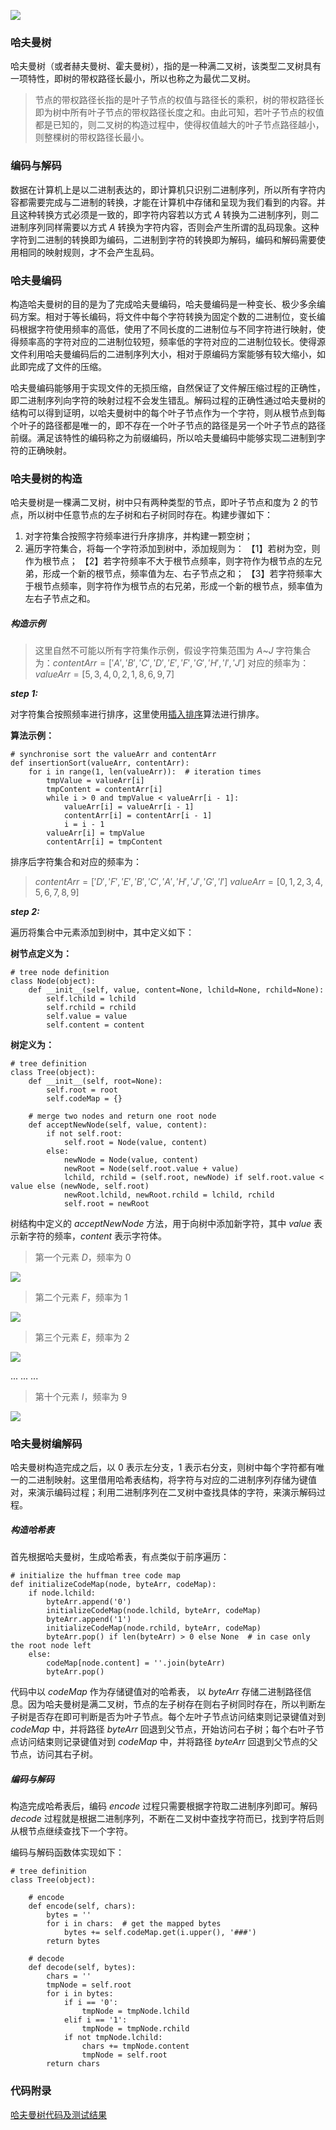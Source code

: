 ![](https://upload-images.jianshu.io/upload_images/9738807-c6c746977f7fa8c1.jpg?imageMogr2/auto-orient/strip%7CimageView2/2/w/1240)


### 哈夫曼树

哈夫曼树（或者赫夫曼树、霍夫曼树），指的是一种满二叉树，该类型二叉树具有一项特性，即树的带权路径长最小，所以也称之为最优二叉树。

> 节点的带权路径长指的是叶子节点的权值与路径长的乘积，树的带权路径长即为树中所有叶子节点的带权路径长度之和。由此可知，若叶子节点的权值都是已知的，则二叉树的构造过程中，使得权值越大的叶子节点路径越小，则整棵树的带权路径长最小。

### 编码与解码

数据在计算机上是以二进制表达的，即计算机只识别二进制序列，所以所有字符内容都需要完成与二进制的转换，才能在计算机中存储和呈现为我们看到的内容。并且这种转换方式必须是一致的，即字符内容若以方式 $A$ 转换为二进制序列，则二进制序列同样需要以方式 $A$ 转换为字符内容，否则会产生所谓的乱码现象。这种字符到二进制的转换即为编码，二进制到字符的转换即为解码，编码和解码需要使用相同的映射规则，才不会产生乱码。

### 哈夫曼编码

构造哈夫曼树的目的是为了完成哈夫曼编码，哈夫曼编码是一种变长、极少多余编码方案。相对于等长编码，将文件中每个字符转换为固定个数的二进制位，变长编码根据字符使用频率的高低，使用了不同长度的二进制位与不同字符进行映射，使得频率高的字符对应的二进制位较短，频率低的字符对应的二进制位较长。使得源文件利用哈夫曼编码后的二进制序列大小，相对于原编码方案能够有较大缩小，如此即完成了文件的压缩。

哈夫曼编码能够用于实现文件的无损压缩，自然保证了文件解压缩过程的正确性，即二进制序列向字符的映射过程不会发生错乱。解码过程的正确性通过哈夫曼树的结构可以得到证明，以哈夫曼树中的每个叶子节点作为一个字符，则从根节点到每个叶子的路径都是唯一的，即不存在一个叶子节点的路径是另一个叶子节点的路径前缀。满足该特性的编码称之为前缀编码，所以哈夫曼编码中能够实现二进制到字符的正确映射。

### 哈夫曼树的构造

哈夫曼树是一棵满二叉树，树中只有两种类型的节点，即叶子节点和度为 2 的节点，所以树中任意节点的左子树和右子树同时存在。构建步骤如下：

1. 对字符集合按照字符频率进行升序排序，并构建一颗空树；
2. 遍历字符集合，将每一个字符添加到树中，添加规则为：
【1】若树为空，则作为根节点；
【2】若字符频率不大于根节点频率，则字符作为根节点的左兄弟，形成一个新的根节点，频率值为左、右子节点之和；
【3】若字符频率大于根节点频率，则字符作为根节点的右兄弟，形成一个新的根节点，频率值为左右子节点之和。


##### 构造示例

> 这里自然不可能以所有字符集作示例，假设字符集范围为 $A$~$J$
字符集合为：$contentArr = ['A', 'B', 'C', 'D', 'E', 'F', 'G', 'H', 'I', 'J']$
对应的频率为：$valueArr = [5, 3, 4, 0, 2, 1, 8, 6, 9, 7]$

***step 1:***

对字符集合按照频率进行排序，这里使用[插入排序](https://www.jianshu.com/p/c156fe81ff06)算法进行排序。

**算法示例：**

```
# synchronise sort the valueArr and contentArr
def insertionSort(valueArr, contentArr):
    for i in range(1, len(valueArr)):  # iteration times
        tmpValue = valueArr[i]
        tmpContent = contentArr[i]
        while i > 0 and tmpValue < valueArr[i - 1]:
            valueArr[i] = valueArr[i - 1]
            contentArr[i] = contentArr[i - 1]
            i = i - 1
        valueArr[i] = tmpValue
        contentArr[i] = tmpContent
```

排序后字符集合和对应的频率为：
> $contentArr = ['D', 'F', 'E', 'B', 'C', 'A', 'H', 'J', 'G', 'I']$
$valueArr = [0, 1, 2, 3, 4, 5, 6, 7, 8, 9]$

***step 2:***

遍历将集合中元素添加到树中，其中定义如下：

**树节点定义为：**
```
# tree node definition
class Node(object):
    def __init__(self, value, content=None, lchild=None, rchild=None):
        self.lchild = lchild
        self.rchild = rchild
        self.value = value
        self.content = content
```

**树定义为：**
```
# tree definition
class Tree(object):
    def __init__(self, root=None):
        self.root = root
        self.codeMap = {}

    # merge two nodes and return one root node
    def acceptNewNode(self, value, content):
        if not self.root:
            self.root = Node(value, content)
        else:
            newNode = Node(value, content)
            newRoot = Node(self.root.value + value)
            lchild, rchild = (self.root, newNode) if self.root.value < value else (newNode, self.root)
            newRoot.lchild, newRoot.rchild = lchild, rchild
            self.root = newRoot
```

树结构中定义的 $acceptNewNode$ 方法，用于向树中添加新字符，其中 $value$ 表示新字符的频率，$content$ 表示字符体。

> 第一个元素 $D$，频率为 $0$

![](https://upload-images.jianshu.io/upload_images/9738807-391b4b421c8619c7.png?imageMogr2/auto-orient/strip%7CimageView2/2/w/1240)

> 第二个元素 $F$，频率为 $1$

![](https://upload-images.jianshu.io/upload_images/9738807-1bd963a69b8679b8.png?imageMogr2/auto-orient/strip%7CimageView2/2/w/1240)

> 第三个元素 $E$，频率为 $2$

![](https://upload-images.jianshu.io/upload_images/9738807-848342fb7fea0533.png?imageMogr2/auto-orient/strip%7CimageView2/2/w/1240)

...
...
...


> 第十个元素 $I$，频率为 $9$

![](https://upload-images.jianshu.io/upload_images/9738807-604c3fb65e241fa6.png?imageMogr2/auto-orient/strip%7CimageView2/2/w/1240)

### 哈夫曼树编解码

哈夫曼树构造完成之后，以 $0$ 表示左分支，$1$ 表示右分支，则树中每个字符都有唯一的二进制映射。这里借用哈希表结构，将字符与对应的二进制序列存储为键值对，来演示编码过程；利用二进制序列在二叉树中查找具体的字符，来演示解码过程。

##### 构造哈希表

首先根据哈夫曼树，生成哈希表，有点类似于前序遍历：

```
# initialize the huffman tree code map
def initializeCodeMap(node, byteArr, codeMap):
    if node.lchild:
        byteArr.append('0')
        initializeCodeMap(node.lchild, byteArr, codeMap)
        byteArr.append('1')
        initializeCodeMap(node.rchild, byteArr, codeMap)
        byteArr.pop() if len(byteArr) > 0 else None  # in case only the root node left
    else:
        codeMap[node.content] = ''.join(byteArr)
        byteArr.pop()
```

代码中以 $codeMap$ 作为存储键值对的哈希表， 以 $byteArr$ 存储二进制路径信息。因为哈夫曼树是满二叉树，节点的左子树存在则右子树同时存在，所以判断左子树是否存在即可判断是否为叶子节点。每个左叶子节点访问结束则记录键值对到 $codeMap$ 中，并将路径 $byteArr$ 回退到父节点，开始访问右子树；每个右叶子节点访问结束则记录键值对到 $codeMap$ 中，并将路径 $byteArr$ 回退到父节点的父节点，访问其右子树。

##### 编码与解码

构造完成哈希表后，编码 $encode$ 过程只需要根据字符取二进制序列即可。解码 $decode$ 过程就是根据二进制序列，不断在二叉树中查找字符而已，找到字符后则从根节点继续查找下一个字符。

编码与解码函数体实现如下：
```
# tree definition
class Tree(object):

    # encode
    def encode(self, chars):
        bytes = ''
        for i in chars:  # get the mapped bytes
            bytes += self.codeMap.get(i.upper(), '###')
        return bytes

    # decode
    def decode(self, bytes):
        chars = ''
        tmpNode = self.root
        for i in bytes:
            if i == '0':
                tmpNode = tmpNode.lchild
            elif i == '1':
                tmpNode = tmpNode.rchild
            if not tmpNode.lchild:
                chars += tmpNode.content
                tmpNode = self.root
        return chars
```

### 代码附录

[哈夫曼树代码及测试结果](./huffman.py)
